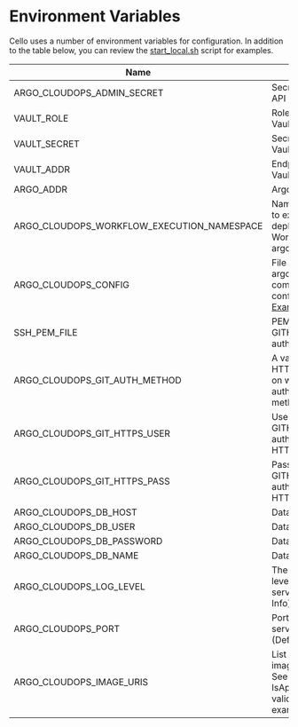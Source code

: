 # Environment Variables

Cello uses a number of environment variables for configuration. In addition to the table below, you can review the [start_local.sh](https://github.com/cello-proj/cello/blob/main/scripts/start_local.sh) script for examples.

| Name                                       | Description                                                                                                                         |
| ------------------------------------------ | ----------------------------------------------------------------------------------------------------------------------------------- |
| ARGO_CLOUDOPS_ADMIN_SECRET                 | Secret for the Cello API                                                                                                    |
| VAULT_ROLE                                 | Role for accessing Vault API                                                                                                        |
| VAULT_SECRET                               | Secret for access Vault instance                                                                                                    |
| VAULT_ADDR                                 | Endpoint for the Vault instance                                                                                                     |
| ARGO_ADDR                                  | Argo Endpoint                                                                                                                       |
| ARGO_CLOUDOPS_WORKFLOW_EXECUTION_NAMESPACE | Namespace to use to execute the deployments in Argo Workflows (Default: argo)                                                       |
| ARGO_CLOUDOPS_CONFIG                       | File that contains argo cloudops command configuration. [Example](https://github.com/cello-proj/cello/blob/main/argo-cloudops.yaml) |
| SSH_PEM_FILE                               | PEM file to use for GITHUB access authentication                                                                                    |
| ARGO_CLOUDOPS_GIT_AUTH_METHOD              | A value of SSH or HTTPS depending on which authentication method prefered.                                                          |
| ARGO_CLOUDOPS_GIT_HTTPS_USER               | User name for GITHUB access authentication via HTTPS.                                                                               |
| ARGO_CLOUDOPS_GIT_HTTPS_PASS               | Password for GITHUB access authentication via HTTPS.                                                                                |
| ARGO_CLOUDOPS_DB_HOST                      | Database Host                                                                                                                       |
| ARGO_CLOUDOPS_DB_USER                      | Database User                                                                                                                       |
| ARGO_CLOUDOPS_DB_PASSWORD                  | Database Password                                                                                                                   |
| ARGO_CLOUDOPS_DB_NAME                      | Database name                                                                                                                       |
| ARGO_CLOUDOPS_LOG_LEVEL                    | The configured log level for Cello service (Default: Info)                                                                  |
| ARGO_CLOUDOPS_PORT                         | Port which the Cello service listens (Default: 8443)                                                                        |
| ARGO_CLOUDOPS_IMAGE_URIS                   | List of approved image URI patterns. See IsApprovedImageURI validation doc for examples                                             |
